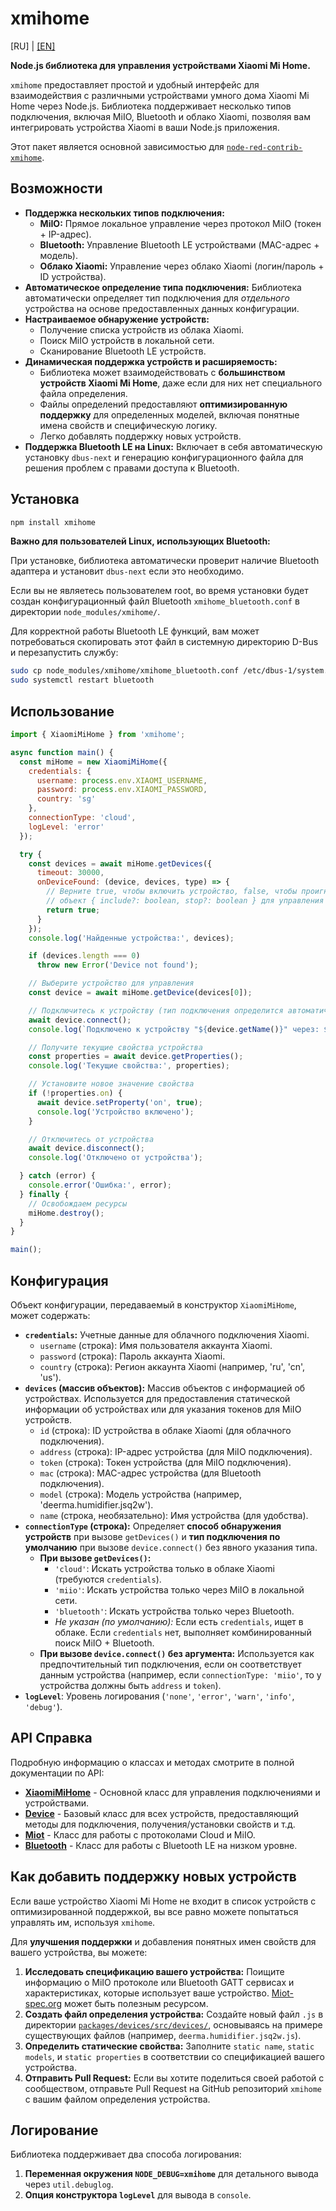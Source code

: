 # xmihome

[RU] | [[EN]](../../README.md)

**Node.js библиотека для управления устройствами Xiaomi Mi Home.**

`xmihome` предоставляет простой и удобный интерфейс для взаимодействия с
различными устройствами умного дома Xiaomi Mi Home через Node.js.
Библиотека поддерживает несколько типов подключения, включая MiIO,
Bluetooth и облако Xiaomi, позволяя вам интегрировать
устройства Xiaomi в ваши Node.js приложения.

Этот пакет является основной зависимостью для [`node-red-contrib-xmihome`](https://www.npmjs.com/package/node-red-contrib-xmihome).

## Возможности

* **Поддержка нескольких типов подключения:**
  * **MiIO:** Прямое локальное управление через протокол MiIO (токен + IP-адрес).
  * **Bluetooth:** Управление Bluetooth LE устройствами (MAC-адрес + модель).
  * **Облако Xiaomi:** Управление через облако Xiaomi (логин/пароль + ID устройства).
* **Автоматическое определение типа подключения:** Библиотека автоматически
определяет тип подключения для *отдельного* устройства на основе предоставленных
данных конфигурации.
* **Настраиваемое обнаружение устройств:**
  * Получение списка устройств из облака Xiaomi.
  * Поиск MiIO устройств в локальной сети.
  * Сканирование Bluetooth LE устройств.
* **Динамическая поддержка устройств и расширяемость:**
  * Библиотека может взаимодействовать с **большинством устройств Xiaomi Mi Home**,
  даже если для них нет специального файла определения.
  * Файлы определений предоставляют **оптимизированную поддержку** для определенных
  моделей, включая понятные имена свойств и специфическую логику.
  * Легко добавлять поддержку новых устройств.
* **Поддержка Bluetooth LE на Linux:** Включает в себя автоматическую установку
`dbus-next` и генерацию конфигурационного файла для решения проблем с правами
доступа к Bluetooth.

## Установка

```bash
npm install xmihome
```

**Важно для пользователей Linux, использующих Bluetooth:**

При установке, библиотека автоматически проверит наличие Bluetooth адаптера и
установит `dbus-next` если это необходимо.

Если вы не являетесь пользователем root,  во время установки будет создан
конфигурационный файл Bluetooth `xmihome_bluetooth.conf` в директории
`node_modules/xmihome/`.

Для корректной работы Bluetooth LE функций, вам может потребоваться скопировать
этот файл в системную директорию D-Bus и перезапустить службу:

```bash
sudo cp node_modules/xmihome/xmihome_bluetooth.conf /etc/dbus-1/system.d/
sudo systemctl restart bluetooth
```

## Использование

```javascript
import { XiaomiMiHome } from 'xmihome';

async function main() {
  const miHome = new XiaomiMiHome({
    credentials: {
      username: process.env.XIAOMI_USERNAME,
      password: process.env.XIAOMI_PASSWORD,
      country: 'sg'
    },
    connectionType: 'cloud',
    logLevel: 'error'
  });

  try {
    const devices = await miHome.getDevices({
      timeout: 30000,
      onDeviceFound: (device, devices, type) => {
        // Верните true, чтобы включить устройство, false, чтобы проигнорировать, или
        // объект { include?: boolean, stop?: boolean } для управления поиском.
        return true;
      }
    });
    console.log('Найденные устройства:', devices);

    if (devices.length === 0)
      throw new Error('Device not found');

    // Выберите устройство для управления
    const device = await miHome.getDevice(devices[0]);

    // Подключитесь к устройству (тип подключения определится автоматически)
    await device.connect();
    console.log(`Подключено к устройству "${device.getName()}" через: ${device.connectionType}`);

    // Получите текущие свойства устройства
    const properties = await device.getProperties();
    console.log('Текущие свойства:', properties);

    // Установите новое значение свойства
    if (!properties.on) {
      await device.setProperty('on', true);
      console.log('Устройство включено');
    }

    // Отключитесь от устройства
    await device.disconnect();
    console.log('Отключено от устройства');

  } catch (error) {
    console.error('Ошибка:', error);
  } finally {
    // Освобождаем ресурсы
    miHome.destroy();
  }
}

main();
```

## Конфигурация

Объект конфигурации, передаваемый в конструктор `XiaomiMiHome`, может содержать:

* **`credentials`:**
Учетные данные для облачного подключения Xiaomi.
  * `username` (строка): Имя пользователя аккаунта Xiaomi.
  * `password` (строка): Пароль аккаунта Xiaomi.
  * `country` (строка): Регион аккаунта Xiaomi (например, 'ru', 'cn', 'us').
* **`devices` (массив объектов):**
Массив объектов с информацией об устройствах. Используется для предоставления
статической информации об устройствах или для указания токенов для MiIO устройств.
  * `id` (строка): ID устройства в облаке Xiaomi (для облачного подключения).
  * `address` (строка): IP-адрес устройства (для MiIO подключения).
  * `token` (строка): Токен устройства (для MiIO подключения).
  * `mac` (строка): MAC-адрес устройства (для Bluetooth подключения).
  * `model` (строка): Модель устройства (например, 'deerma.humidifier.jsq2w').
  * `name` (строка, необязательно): Имя устройства (для удобства).
* **`connectionType` (строка):** Определяет **способ обнаружения
устройств** при вызове `getDevices()` и **тип подключения по умолчанию** при
вызове `device.connect()` без явного указания типа.
  * **При вызове `getDevices()`:**
    * `'cloud'`: Искать устройства только в облаке Xiaomi (требуются `credentials`).
    * `'miio'`: Искать устройства только через MiIO в локальной сети.
    * `'bluetooth'`: Искать устройства только через Bluetooth.
    * *Не указан (по умолчанию):* Если есть `credentials`, ищет в облаке.
    Если `credentials` нет, выполняет комбинированный поиск MiIO + Bluetooth.
  * **При вызове `device.connect()` без аргумента:** Используется как
  предпочтительный тип подключения, если он соответствует данным устройства
  (например, если `connectionType: 'miio'`, то у устройства должны
  быть `address` и `token`).
* **`logLevel`**:
Уровень логирования (`'none'`, `'error'`, `'warn'`, `'info'`, `'debug'`).

## API Справка

Подробную информацию о классах и методах смотрите в полной документации по API:

* [**XiaomiMiHome**](./api/XiaomiMiHome.md) - Основной класс для управления
подключениями и устройствами.
* [**Device**](./api/Device.md) - Базовый класс для всех устройств, предоставляющий
методы для подключения, получения/установки свойств и т.д.
* [**Miot**](./api/Miot.md) - Класс для работы с протоколами Cloud и MiIO.
* [**Bluetooth**](./api/Bluetooth.md) - Класс для работы с Bluetooth LE
на низком уровне.

## Как добавить поддержку новых устройств

Если ваше устройство Xiaomi Mi Home не входит в список устройств с
оптимизированной поддержкой, вы все равно можете попытаться управлять им,
используя `xmihome`.

Для **улучшения поддержки** и добавления понятных имен свойств для вашего
устройства, вы можете:

1. **Исследовать спецификацию вашего устройства:** Поищите информацию о MiIO
протоколе или Bluetooth GATT сервисах и характеристиках, которые использует
ваше устройство. [Miot-spec.org](https://miot-spec.org/) может быть полезным ресурсом.
2. **Создать файл определения устройства:** Создайте новый файл `.js` в директории
[`packages/devices/src/devices/`](../../../devices/src/devices/),
основываясь на примере существующих файлов (например, `deerma.humidifier.jsq2w.js`).
3. **Определить статические свойства:** Заполните `static name`, `static models`,
и `static properties` в соответствии со спецификацией вашего устройства.
4. **Отправить Pull Request:**  Если вы хотите поделиться своей работой с
сообществом, отправьте Pull Request на GitHub репозиторий `xmihome` с вашим
файлом определения устройства.

## Логирование

Библиотека поддерживает два способа логирования:

1. **Переменная окружения `NODE_DEBUG=xmihome`** для детального вывода через `util.debuglog`.
2. **Опция конструктора `logLevel`** для вывода в `console`.
